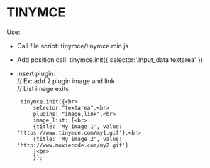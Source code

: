 # TINYMCE
Use:
- Call file script: tinymce/tinymce.min.js
- Add position call: tinymce.init({ selector:'.input_data textarea' })
- insert plugin:<br>
 // Ex: add 2 plugin image and link<br>
 // List image exits<br>
           
       tinymce.init({<br>
           selector:"textarea",<br>
           plugins: "image,link",<br>
           image_list: [<br>
           {title: 'My image 1', value: 'https://www.tinymce.com/my1.gif'},<br>
           {title: 'My image 2', value: 'http://www.moxiecode.com/my2.gif'}
           ]<br>
           });

